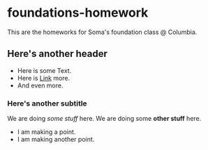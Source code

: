# foundations-homework
This are the homeworks for Soma's foundation class @ Columbia. 
## Here's another header
- Here is some Text.
- Here is [Link](http://borniert.com) more. 
- And even more.

### Here's another subtitle
We are doing *some stuff* here. We are doing some **other stuff** here. 
* I am making a point. 
* I am making another point. 
